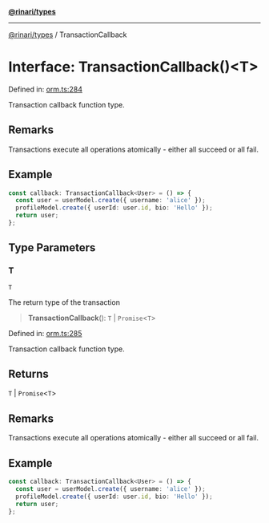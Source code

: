 [**@rinari/types**](../README.md)

---

[@rinari/types](../README.md) / TransactionCallback

# Interface: TransactionCallback()\<T\>

Defined in:
[orm.ts:284](https://github.com/OpenUwU/rinari/blob/b47591ce2773ace300eff92cd17a8ffd7bd0c7b7/packages/types/src/orm.ts#L284)

Transaction callback function type.

## Remarks

Transactions execute all operations atomically - either all succeed or all fail.

## Example

```typescript
const callback: TransactionCallback<User> = () => {
  const user = userModel.create({ username: 'alice' });
  profileModel.create({ userId: user.id, bio: 'Hello' });
  return user;
};
```

## Type Parameters

### T

`T`

The return type of the transaction

> **TransactionCallback**(): `T` \| `Promise`\<`T`\>

Defined in:
[orm.ts:285](https://github.com/OpenUwU/rinari/blob/b47591ce2773ace300eff92cd17a8ffd7bd0c7b7/packages/types/src/orm.ts#L285)

Transaction callback function type.

## Returns

`T` \| `Promise`\<`T`\>

## Remarks

Transactions execute all operations atomically - either all succeed or all fail.

## Example

```typescript
const callback: TransactionCallback<User> = () => {
  const user = userModel.create({ username: 'alice' });
  profileModel.create({ userId: user.id, bio: 'Hello' });
  return user;
};
```
